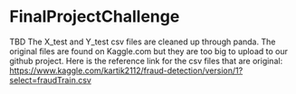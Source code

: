 # FinalProjectChallenge
TBD
The X_test and Y_test csv files are cleaned up through panda. The original files are found on Kaggle.com but they are too big to upload to our github project. Here is the reference link for the csv files that are original: https://www.kaggle.com/kartik2112/fraud-detection/version/1?select=fraudTrain.csv 
